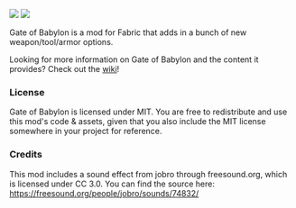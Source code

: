 ![](https://img.shields.io/github/v/release/Draylar/gate-of-babylon) 
![](https://img.shields.io/github/workflow/status/Draylar/gate-of-babylon/Fabric%20Build)


Gate of Babylon is a mod for Fabric that adds in a bunch of new weapon/tool/armor options.

Looking for more information on Gate of Babylon and the content it provides? Check out the [wiki](https://github.com/Draylar/gate-of-babylon/wiki)!

### License

Gate of Babylon is licensed under MIT. You are free to redistribute and use this mod's code & assets, given that you also include the MIT license somewhere in your project for reference. 

### Credits

This mod includes a sound effect from jobro through freesound.org, which is licensed under CC 3.0. You can find the source here: https://freesound.org/people/jobro/sounds/74832/
